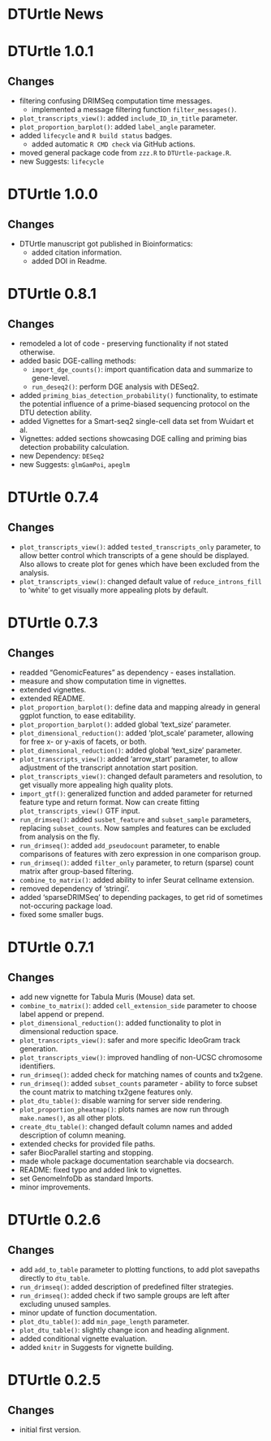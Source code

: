 DTUrtle News
================

# DTUrtle 1.0.1

## Changes

  - filtering confusing DRIMSeq computation time messages.
      - implemented a message filtering function `filter_messages()`.
  - `plot_transcripts_view()`: added `include_ID_in_title` parameter.
  - `plot_proportion_barplot()`: added `label_angle` parameter.
  - added `lifecycle` and `R build status` badges.
      - added automatic `R CMD check` via GitHub actions.
  - moved general package code from `zzz.R` to `DTUrtle-package.R`.
  - new Suggests: `lifecycle`

# DTUrtle 1.0.0

## Changes

  - DTUrtle manuscript got published in Bioinformatics:
      - added citation information.
      - added DOI in Readme.

# DTUrtle 0.8.1

## Changes

  - remodeled a lot of code - preserving functionality if not stated
    otherwise.
  - added basic DGE-calling methods:
      - `import_dge_counts()`: import quantification data and summarize
        to gene-level.
      - `run_deseq2()`: perform DGE analysis with DESeq2.
  - added `priming_bias_detection_probability()` functionality, to
    estimate the potential influence of a prime-biased sequencing
    protocol on the DTU detection ability.
  - added Vignettes for a Smart-seq2 single-cell data set from Wuidart
    et al.
  - Vignettes: added sections showcasing DGE calling and priming bias
    detection probability calculation.
  - new Dependency: `DESeq2`
  - new Suggests: `glmGamPoi`, `apeglm`

# DTUrtle 0.7.4

## Changes

  - `plot_transcripts_view()`: added `tested_transcripts_only`
    parameter, to allow better control which transcripts of a gene
    should be displayed. Also allows to create plot for genes which have
    been excluded from the analysis.
  - `plot_transcripts_view()`: changed default value of
    `reduce_introns_fill` to ‘white’ to get visually more appealing
    plots by default.

# DTUrtle 0.7.3

## Changes

  - readded “GenomicFeatures” as dependency - eases installation.
  - measure and show computation time in vignettes.
  - extended vignettes.
  - extended README.
  - `plot_proportion_barplot()`: define data and mapping already in
    general ggplot function, to ease editability.
  - `plot_proportion_barplot()`: added global ‘text\_size’ parameter.
  - `plot_dimensional_reduction()`: added ‘plot\_scale’ parameter,
    allowing for free x- or y-axis of facets, or both.
  - `plot_dimensional_reduction()`: added global ‘text\_size’ parameter.
  - `plot_transcripts_view()`: added ‘arrow\_start’ parameter, to allow
    adjustment of the transcript annotation start position.
  - `plot_transcripts_view()`: changed default parameters and
    resolution, to get visually more appealing high quality plots.
  - `import_gtf()`: generalized function and added parameter for
    returned feature type and return format. Now can create fitting
    `plot_transcripts_view()` GTF input.
  - `run_drimseq()`: added `susbet_feature` and `subset_sample`
    parameters, replacing `subset_counts`. Now samples and features can
    be excluded from analysis on the fly.
  - `run_drimseq()`: added `add_pseudocount` parameter, to enable
    comparisons of features with zero expression in one comparison
    group.
  - `run_drimseq()`: added `filter_only` parameter, to return (sparse)
    count matrix after group-based filtering.
  - `combine_to_matrix()`: added ability to infer Seurat cellname
    extension.
  - removed dependency of ‘stringi’.
  - added ‘sparseDRIMSeq’ to depending packages, to get rid of sometimes
    not-occuring package load.
  - fixed some smaller bugs.

# DTUrtle 0.7.1

## Changes

  - add new vignette for Tabula Muris (Mouse) data set.
  - `combine_to_matrix()`: added `cell_extension_side` parameter to
    choose label append or prepend.
  - `plot_dimensional_reduction()`: added functionality to plot in
    dimensional reduction space.
  - `plot_transcripts_view()`: safer and more specific IdeoGram track
    generation.
  - `plot_transcripts_view()`: improved handling of non-UCSC chromosome
    identifiers.
  - `run_drimseq()`: added check for matching names of counts and
    tx2gene.
  - `run_drimseq()`: added `subset_counts` parameter - ability to force
    subset the count matrix to matching tx2gene features only.
  - `plot_dtu_table()`: disable warning for server side rendering.
  - `plot_proportion_pheatmap()`: plots names are now run through
    `make.names()`, as all other plots.
  - `create_dtu_table()`: changed default column names and added
    description of column meaning.
  - extended checks for provided file paths.
  - safer BiocParallel starting and stopping.
  - made whole package documentation searchable via docsearch.
  - README: fixed typo and added link to vignettes.
  - set GenomeInfoDb as standard Imports.
  - minor improvements.

# DTUrtle 0.2.6

## Changes

  - add `add_to_table` parameter to plotting functions, to add plot
    savepaths directly to `dtu_table`.
  - `run_drimseq()`: added description of predefined filter strategies.
  - `run_drimseq()`: added check if two sample groups are left after
    excluding unused samples.
  - minor update of function documentation.
  - `plot_dtu_table()`: add `min_page_length` parameter.
  - `plot_dtu_table()`: slightly change icon and heading alignment.
  - added conditional vignette evaluation.
  - added `knitr` in Suggests for vignette building.

# DTUrtle 0.2.5

## Changes

  - initial first version.
